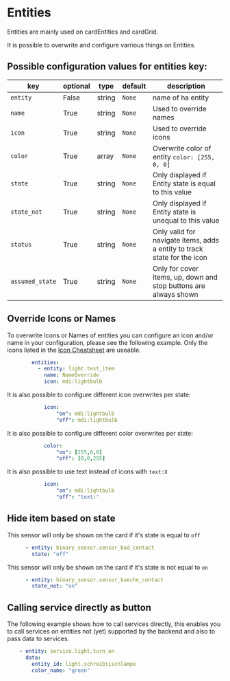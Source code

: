 # Entities

Entities are mainly used on cardEntities and cardGrid.

It is possible to overwrite and configure varrious things on Entities.

## Possible configuration values for entities key:

key | optional | type | default | description
-- | -- | -- | -- | --
`entity` | False | string | `None` | name of ha entity
`name` | True | string | `None` | Used to override names
`icon` | True | string | `None` | Used to override icons
`color` | True | array | `None` | Overwrite color of entity `color: [255, 0, 0]`
`state` | True | string | `None` | Only displayed if Entity state is equal to this value
`state_not` | True | string | `None` | Only displayed if Entity state is unequal to this value
`status` | True | string | `None` | Only valid for navigate items, adds a entity to track state for the icon
`assumed_state` | True | string | `None` | Only for cover items, up, down and stop buttons are always shown

## Override Icons or Names

To overwrite Icons or Names of entities you can configure an icon and/or name in your configuration, please see the following example.
Only the icons listed in the [Icon Cheatsheet](https://htmlpreview.github.io/?https://github.com/joBr99/nspanel-lovelace-ui/blob/main/HMI/icon-cheatsheet.html) are useable.

```yaml
        entities:
          - entity: light.test_item
            name: NameOverride
            icon: mdi:lightbulb
```

It is also possible to configure different icon overwrites per state:

```yaml
            icon:
                "on": mdi:lightbulb
                "off": mdi:lightbulb
```

It is also possible to configure different color overwrites per state:

```yaml
            color:
                "on": [255,0,0]
                "off": [0,0,255]
```

It is also possible to use text instead of icons with `text:X`

```yaml
            icon:
                "on": mdi:lightbulb
                "off": "text:"
```

## Hide item based on state

This sensor will only be shown on the card if it's state is equal to `off`

```yaml
      - entity: binary_sensor.sensor_bad_contact
        state: "off"
```

This sensor will only be shown on the card if it's state is not equal to `on`

```yaml
      - entity: binary_sensor.sensor_kueche_contact
        state_not: "on"
```

## Calling service directly as button

The following example shows how to call services directly, this enables you to call services on entities not (yet) supported by the backend and also to pass data to services.

```yaml
    - entity: service.light.turn_on
      data:
        entity_id: light.schreibtischlampe
        color_name: "green"
```

